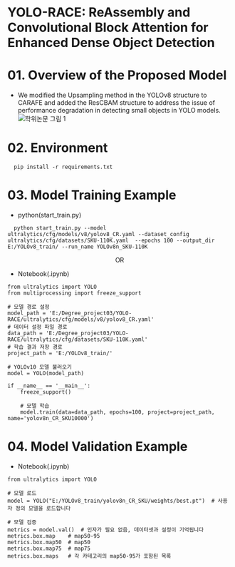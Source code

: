 # YOLO-RACE: ReAssembly and Convolutional Block Attention for Enhanced Dense Object Detection 

# 01. Overview of the Proposed Model
* We modified the Upsampling method in the YOLOv8 structure to CARAFE and added the ResCBAM structure to address the issue of performance degradation in detecting small objects in YOLO models.
![학위논문 그림 1](https://github.com/user-attachments/assets/78b18b04-848d-4c47-8f5a-d73edc62e4ec)

# 02. Environment
```
  pip install -r requirements.txt
```

# 03. Model Training Example
* python(start_train.py)
```
  python start_train.py --model ultralytics/cfg/models/v8/yolov8_CR.yaml --dataset_config ultralytics/cfg/datasets/SKU-110K.yaml  --epochs 100 --output_dir E:/YOLOv8_train/ --run_name YOLOv8n_SKU-110K
```
<div align=center>OR</div>

* Notebook(.ipynb)
  
```
from ultralytics import YOLO
from multiprocessing import freeze_support

# 모델 경로 설정
model_path = 'E:/Degree_project03/YOLO-RACE/ultralytics/cfg/models/v8/yolov8_CR.yaml'
# 데이터 설정 파일 경로
data_path = 'E:/Degree_project03/YOLO-RACE/ultralytics/cfg/datasets/SKU-110K.yaml'
# 학습 결과 저장 경로
project_path = 'E:/YOLOv8_train/'

# YOLOv10 모델 불러오기
model = YOLO(model_path)

if __name__ == '__main__':
    freeze_support()
    
    # 모델 학습
    model.train(data=data_path, epochs=100, project=project_path, name='yolov8n_CR_SKU10000')
```

# 04. Model Validation Example
* Notebook(.ipynb)

```
from ultralytics import YOLO

# 모델 로드
model = YOLO("E:/YOLOv8_train/yolov8n_CR_SKU/weights/best.pt")  # 사용자 정의 모델을 로드합니다

# 모델 검증
metrics = model.val()  # 인자가 필요 없음, 데이터셋과 설정이 기억됩니다
metrics.box.map    # map50-95
metrics.box.map50  # map50
metrics.box.map75  # map75
metrics.box.maps   # 각 카테고리의 map50-95가 포함된 목록
```
